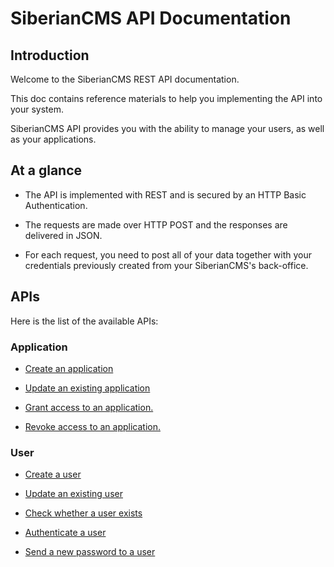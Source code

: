 # SiberianCMS API Documentation

## Introduction

Welcome to the SiberianCMS REST API documentation.

This doc contains reference materials to help you implementing the API into your system.

SiberianCMS API provides you with the ability to manage your users, as well as your applications.

## At a glance

* The API is implemented with REST and is secured by an HTTP Basic Authentication.

* The requests are made over HTTP POST and the responses are delivered in JSON.

* For each request, you need to post all of your data together with your credentials previously created from your SiberianCMS's back-office.

## APIs

Here is the list of the available APIs:

### Application

* [Create an application](../api/application#create)

* [Update an existing application](api/application#update)

* [Grant access to an application.](api/application#grant-user)

* [Revoke access to an application.](api/application#revoke-user)

### User

* [Create a user](api/user#create)

* [Update an existing user](api/user#update)

* [Check whether a user exists](api/user#exists)

* [Authenticate a user](api/user#authentication)

* [Send a new password to a user](api/user#forgot-password)